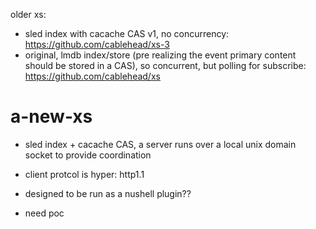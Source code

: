 
older xs:

- sled index with cacache CAS v1, no concurrency: https://github.com/cablehead/xs-3
- original, lmdb index/store (pre realizing the event primary content should be
  stored in a CAS), so concurrent, but polling for subscribe:
  https://github.com/cablehead/xs

# a-new-xs

- sled index + cacache CAS, a server runs over a local unix domain socket to
  provide coordination
- client protcol is hyper: http1.1

- designed to be run as a nushell plugin??
- need poc
